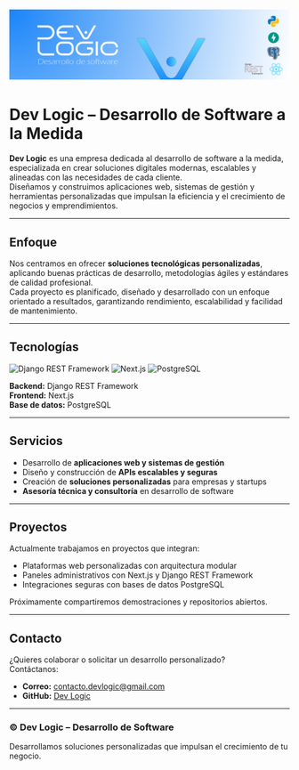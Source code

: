 # ![Logo](bannerNuew.png)

# Dev Logic – Desarrollo de Software a la Medida

**Dev Logic** es una empresa dedicada al desarrollo de software a la medida, especializada en crear soluciones digitales modernas, escalables y alineadas con las necesidades de cada cliente.  
Diseñamos y construimos aplicaciones web, sistemas de gestión y herramientas personalizadas que impulsan la eficiencia y el crecimiento de negocios y emprendimientos.

---

## Enfoque

Nos centramos en ofrecer **soluciones tecnológicas personalizadas**, aplicando buenas prácticas de desarrollo, metodologías ágiles y estándares de calidad profesional.  
Cada proyecto es planificado, diseñado y desarrollado con un enfoque orientado a resultados, garantizando rendimiento, escalabilidad y facilidad de mantenimiento.

---

## Tecnologías

<p>
  <img src="https://img.shields.io/badge/Django%20REST%20Framework-Backend-blue?logo=django&logoColor=white" alt="Django REST Framework" />
  <img src="https://img.shields.io/badge/Next.js-Frontend-black?logo=next.js&logoColor=white" alt="Next.js" />
  <img src="https://img.shields.io/badge/PostgreSQL-Database-336791?logo=postgresql&logoColor=white" alt="PostgreSQL" />
</p>

**Backend:** Django REST Framework  
**Frontend:** Next.js  
**Base de datos:** PostgreSQL  

---

## Servicios

- Desarrollo de **aplicaciones web y sistemas de gestión**  
- Diseño y construcción de **APIs escalables y seguras**  
- Creación de **soluciones personalizadas** para empresas y startups  
- **Asesoría técnica y consultoría** en desarrollo de software  

---

## Proyectos

Actualmente trabajamos en proyectos que integran:
- Plataformas web personalizadas con arquitectura modular  
- Paneles administrativos con Next.js y Django REST Framework  
- Integraciones seguras con bases de datos PostgreSQL  

Próximamente compartiremos demostraciones y repositorios abiertos.

---

## Contacto

¿Quieres colaborar o solicitar un desarrollo personalizado?  
Contáctanos:

- **Correo:** contacto.devlogic@gmail.com  
- **GitHub:** [Dev Logic](https://github.com/Dev-Logic-Desarrollo-de-software)  

---

### © Dev Logic – Desarrollo de Software
Desarrollamos soluciones personalizadas que impulsan el crecimiento de tu negocio.
